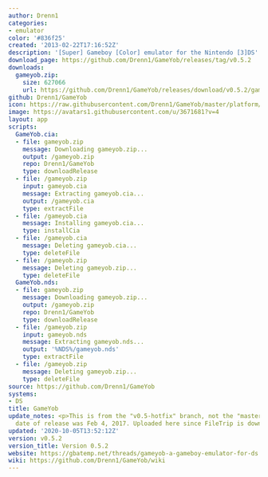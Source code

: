 ```yaml
---
author: Drenn1
categories:
- emulator
color: '#836f25'
created: '2013-02-22T17:16:52Z'
description: '[Super] Gameboy [Color] emulator for the Nintendo [3]DS'
download_page: https://github.com/Drenn1/GameYob/releases/tag/v0.5.2
downloads:
  gameyob.zip:
    size: 627066
    url: https://github.com/Drenn1/GameYob/releases/download/v0.5.2/gameyob.zip
github: Drenn1/GameYob
icon: https://raw.githubusercontent.com/Drenn1/GameYob/master/platform/ds/icon.bmp
image: https://avatars1.githubusercontent.com/u/3671681?v=4
layout: app
scripts:
  GameYob.cia:
  - file: gameyob.zip
    message: Downloading gameyob.zip...
    output: /gameyob.zip
    repo: Drenn1/GameYob
    type: downloadRelease
  - file: /gameyob.zip
    input: gameyob.cia
    message: Extracting gameyob.cia...
    output: /gameyob.cia
    type: extractFile
  - file: /gameyob.cia
    message: Installing gameyob.cia...
    type: installCia
  - file: /gameyob.cia
    message: Deleting gameyob.cia...
    type: deleteFile
  - file: /gameyob.zip
    message: Deleting gameyob.zip...
    type: deleteFile
  GameYob.nds:
  - file: gameyob.zip
    message: Downloading gameyob.zip...
    output: /gameyob.zip
    repo: Drenn1/GameYob
    type: downloadRelease
  - file: /gameyob.zip
    input: gameyob.nds
    message: Extracting gameyob.nds...
    output: '%NDS%/gameyob.nds'
    type: extractFile
  - file: /gameyob.zip
    message: Deleting gameyob.zip...
    type: deleteFile
source: https://github.com/Drenn1/GameYob
systems:
- DS
title: GameYob
update_notes: <p>This is from the "v0.5-hotfix" branch, not the "master" branch. Original
  date of release was Feb 4, 2017. Uploaded here since FileTrip is down.</p>
updated: '2020-10-05T13:52:12Z'
version: v0.5.2
version_title: Version 0.5.2
website: https://gbatemp.net/threads/gameyob-a-gameboy-emulator-for-ds.343407/
wiki: https://github.com/Drenn1/GameYob/wiki
---
```

